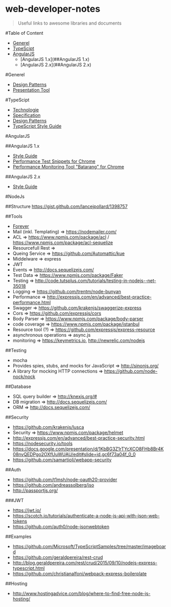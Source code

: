 # web-developer-notes
> Useful links to awesome libraries and documents

#Table of Content
- [Generel](#Generel)
- [TypeScipt](#TypeScipt)
- [AngularJS](AngularJS)
  - [AngularJS 1.x](##AngularJS 1.x)
  - [AngularJS 2.x](##AngularJS 2.x)
  
#Generel
- [Design Patterns](https://sourcemaking.com/design-patterns-book)
- [Presentation Tool](https://github.com/hakimel/reveal.js)

#TypeScipt
- [Technologie](https://www.typescriptlang.org/)
- [Specification](https://github.com/Microsoft/TypeScript/blob/master/doc/spec.md)
- [Design Patterns](https://github.com/torokmark/design_patterns_in_typescript)
- [TypeScript Style Guide](https://github.com/Platypi/style_typescript/blob/master/README.md)

#AngularJS

##AngularJS 1.x
- [Style Guide](https://github.com/johnpapa/angular-styleguide/blob/master/a1/README.md)
- [Performance Test Snippets for Chrome](https://github.com/bahmutov/code-snippets)
- [Performance Monitoring Tool "Batarang" for Chrome](https://chrome.google.com/webstore/detail/angularjs-batarang/ighdmehidhipcmcojjgiloacoafjmpfk?hl=en)
 

##AngularJS 2.x
- [Style Guide](https://github.com/johnpapa/angular-styleguide/blob/master/a2/README.md)

#NodeJs

##Structure
https://gist.github.com/lancejpollard/1398757

##Tools
- [Forever](https://github.com/foreverjs/forever)
- Mail (inkl. Templating) => https://nodemailer.com/
- ACL => https://www.npmjs.com/package/acl / https://www.npmjs.com/package/acl-sequelize
- Resourcefull Rest => 
- Queing Service => https://github.com/Automattic/kue
- Middelware => express
- JWT
- Events => http://docs.sequelizejs.com/
- Test Data => https://www.npmjs.com/package/Faker
- Testing => http://code.tutsplus.com/tutorials/testing-in-nodejs--net-35018
- Logging => https://github.com/trentm/node-bunyan
- Performance => http://expressjs.com/en/advanced/best-practice-performance.html
- Swagger => https://github.com/krakenjs/swaggerize-express
- Cors => https://github.com/expressjs/cors
- Body Parser => https://www.npmjs.com/package/body-parser
- code coverage => https://www.npmjs.com/package/istanbul
- Resource tool (?) => https://github.com/expressjs/express-resource
- asynchronous operations => async.js
- monitoring => https://keymetrics.io, http://newrelic.com/nodejs

##Testing
- mocha
- Provides spies, stubs, and mocks for JavaScript => http://sinonjs.org/
- A library for mocking HTTP connections => https://github.com/node-nock/nock

##Database
- SQL query builder => http://knexjs.org/#
- DB migration => http://docs.sequelizejs.com/
- ORM => http://docs.sequelizejs.com/

##Security
- https://github.com/krakenjs/lusca
- Security => https://www.npmjs.com/package/helmet
- http://expressjs.com/en/advanced/best-practice-security.html
- https://nodesecurity.io/tools
- https://docs.google.com/presentation/d/1KbBG3Z1rTYcXCO8FHb8Br4K08nvQEDPgo2OXfUuWUAU/edit#slide=id.gc6f73a04f_0_0
- https://github.com/samartioli/webapp-security

##Auth
- https://github.com/t1msh/node-oauth20-provider
- https://github.com/andreassolberg/jso
- http://passportjs.org/

###JWT
- https://jwt.io/
- https://scotch.io/tutorials/authenticate-a-node-js-api-with-json-web-tokens
- https://github.com/auth0/node-jsonwebtoken

##Examples
- https://github.com/Microsoft/TypeScriptSamples/tree/master/imageboard
- https://github.com/geraldpereira/rest-crud
- http://blog.geraldpereira.com/rest/crud/2015/09/10/nodejs-express-typescript.html
- https://github.com/christianalfoni/webpack-express-boilerplate

##Hosting
- http://www.hostingadvice.com/blog/where-to-find-free-node-js-hosting/
